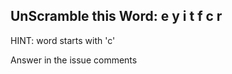 UnScramble this Word: e y i t f c r
----------

HINT: word starts with 'c'

Answer in the issue comments
